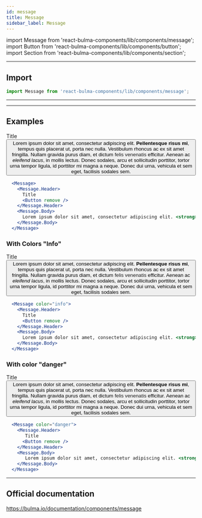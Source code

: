 ```yaml
---
id: message
title: Message
sidebar_label: Message 
---
```

import Message from 'react-bulma-components/lib/components/message';
import Button from 'react-bulma-components/lib/components/button';
import Section from 'react-bulma-components/lib/components/section';


---
## **Import**

```js
import Message from 'react-bulma-components/lib/components/message';
```

---

---

## **Examples**

<Section>
  <Message>
    <Message.Header>
      Title
      <Button remove />
    </Message.Header>
    <Message.Body>
      Lorem ipsum dolor sit amet, consectetur adipiscing elit. <strong>Pellentesque risus mi</strong>, tempus quis placerat ut, porta nec nulla. Vestibulum rhoncus ac ex sit amet fringilla. Nullam gravida purus diam, et dictum <a>felis venenatis</a> efficitur. Aenean ac <em>eleifend lacus</em>, in mollis lectus. Donec sodales, arcu et sollicitudin porttitor, tortor urna tempor ligula, id porttitor mi magna a neque. Donec dui urna, vehicula et sem eget, facilisis sodales sem.
    </Message.Body>
  </Message>
</Section>


```jsx
  <Message>
    <Message.Header>
      Title
      <Button remove />
    </Message.Header>
    <Message.Body>
      Lorem ipsum dolor sit amet, consectetur adipiscing elit. <strong>Pellentesque risus mi</strong>, tempus quis placerat ut, porta nec nulla. Vestibulum rhoncus ac ex sit amet fringilla. Nullam gravida purus diam, et dictum <a>felis venenatis</a> efficitur. Aenean ac <em>eleifend lacus</em>, in mollis lectus. Donec sodales, arcu et sollicitudin porttitor, tortor urna tempor ligula, id porttitor mi magna a neque. Donec dui urna, vehicula et sem eget, facilisis sodales sem.
    </Message.Body>
  </Message>
```

### **With Colors "Info"**

<Section>
  <Message color="info">
    <Message.Header>
      Title
      <Button remove />
    </Message.Header>
    <Message.Body>
      Lorem ipsum dolor sit amet, consectetur adipiscing elit. <strong>Pellentesque risus mi</strong>, tempus quis placerat ut, porta nec nulla. Vestibulum rhoncus ac ex sit amet fringilla. Nullam gravida purus diam, et dictum <a>felis venenatis</a> efficitur. Aenean ac <em>eleifend lacus</em>, in mollis lectus. Donec sodales, arcu et sollicitudin porttitor, tortor urna tempor ligula, id porttitor mi magna a neque. Donec dui urna, vehicula et sem eget, facilisis sodales sem.
    </Message.Body>
  </Message>
</Section>


```jsx
  <Message color="info">
    <Message.Header>
      Title
      <Button remove />
    </Message.Header>
    <Message.Body>
      Lorem ipsum dolor sit amet, consectetur adipiscing elit. <strong>Pellentesque risus mi</strong>, tempus quis placerat ut, porta nec nulla. Vestibulum rhoncus ac ex sit amet fringilla. Nullam gravida purus diam, et dictum <a>felis venenatis</a> efficitur. Aenean ac <em>eleifend lacus</em>, in mollis lectus. Donec sodales, arcu et sollicitudin porttitor, tortor urna tempor ligula, id porttitor mi magna a neque. Donec dui urna, vehicula et sem eget, facilisis sodales sem.
    </Message.Body>
  </Message>
```



### **With color "danger"**

<Section>
  <Message color="danger">
    <Message.Header>
       Title
      <Button remove />
    </Message.Header>
    <Message.Body>
       Lorem ipsum dolor sit amet, consectetur adipiscing elit. <strong>Pellentesque risus mi</strong>, tempus quis placerat ut, porta nec nulla. Vestibulum rhoncus ac ex sit amet fringilla. Nullam gravida purus diam, et dictum <a>felis venenatis</a> efficitur. Aenean ac <em>eleifend lacus</em>, in mollis lectus. Donec sodales, arcu et sollicitudin porttitor, tortor urna tempor ligula, id porttitor mi magna a neque. Donec dui urna, vehicula et sem eget, facilisis sodales sem.
    </Message.Body>
  </Message>
</Section>


```jsx
  <Message color="danger">
    <Message.Header>
       Title
      <Button remove />
    </Message.Header>
    <Message.Body>
       Lorem ipsum dolor sit amet, consectetur adipiscing elit. <strong>Pellentesque risus mi</strong>, tempus quis placerat ut, porta nec nulla. Vestibulum rhoncus ac ex sit amet fringilla. Nullam gravida purus diam, et dictum <a>felis venenatis</a> efficitur. Aenean ac <em>eleifend lacus</em>, in mollis lectus. Donec sodales, arcu et sollicitudin porttitor, tortor urna tempor ligula, id porttitor mi magna a neque. Donec dui urna, vehicula et sem eget, facilisis sodales sem.
    </Message.Body>
  </Message>
```

---

## Official documentation

https://bulma.io/documentation/components/message